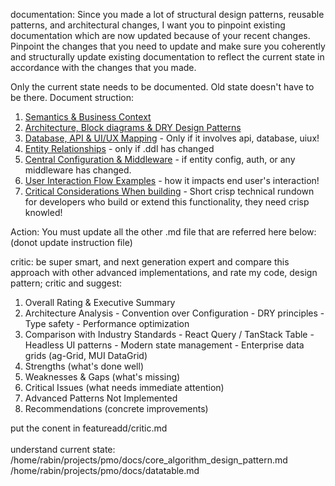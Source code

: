 documentation: 
Since you made a lot of structural design patterns, reusable patterns, and architectural changes, I want you to pinpoint existing documentation which are now updated because of your recent changes. Pinpoint the changes that you need to update and make sure you coherently and structurally update existing documentation to reflect the current state in accordance with the changes that you made.

Only the current state needs to be documented. Old state doesn't have to be there. 
Document struction:
1. [Semantics & Business Context](#semantics--business-context)
2. [Architecture, Block diagrams & DRY Design Patterns](#architecture--design-patterns)
3. [Database, API & UI/UX Mapping](#database-api--uiux-mapping) - Only if it involves api, database, uiux!
4. [Entity Relationships](#dry-principles--entity-relationships) - only if .ddl has changed
5. [Central Configuration & Middleware](#central-configuration--middleware) - if entity config, auth, or any middleware has changed. 
6. [User Interaction Flow Examples](#user-interaction-flow-examples) - how it impacts end user's interaction!
7. [Critical Considerations When building](#critical-considerations-when-editing) - Short crisp technical rundown for developers who build or extend this functionality, they need crisp knowled! 

Action: You must update all the other .md file that are referred here below:
(donot update instruction file)


critic: 
be super smart, and next generation expert and compare this approach with other advanced implementations, and rate my code, design pattern; critic and suggest:
1. Overall Rating & Executive Summary
  2. Architecture Analysis
    - Convention over Configuration
    - DRY principles
    - Type safety
    - Performance optimization
  3. Comparison with Industry Standards
    - React Query / TanStack Table
    - Headless UI patterns
    - Modern state management
    - Enterprise data grids (ag-Grid, MUI DataGrid)
  4. Strengths (what's done well)
  5. Weaknesses & Gaps (what's missing)
  6. Critical Issues (what needs immediate attention)
  7. Advanced Patterns Not Implemented
  8. Recommendations (concrete improvements)

  put the conent in featureadd/critic.md\
  \
  understand current state: \
  /home/rabin/projects/pmo/docs/core_algorithm_design_pattern.md
  /home/rabin/projects/pmo/docs/datatable.md 